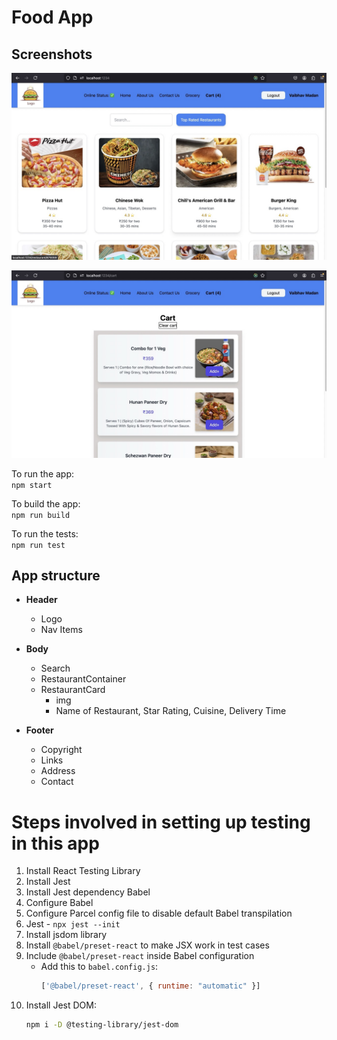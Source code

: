 # Food App

## Screenshots

![Home Screen](Other/screenshots/screenshot_1.jpeg)

![Screenshot 1](Other/screenshots/screenshot_2.jpeg)

To run the app:  
`npm start`  

To build the app:  
`npm run build`  

To run the tests:  
`npm run test`  

## App structure  

- **Header**  
  - Logo  
  - Nav Items  

- **Body**  
  - Search  
  - RestaurantContainer  
  - RestaurantCard  
    - img  
    - Name of Restaurant, Star Rating, Cuisine, Delivery Time  

- **Footer**  
  - Copyright  
  - Links  
  - Address  
  - Contact  

# Steps involved in setting up testing in this app  

1. Install React Testing Library  
2. Install Jest  
3. Install Jest dependency Babel  
4. Configure Babel  
5. Configure Parcel config file to disable default Babel transpilation  
6. Jest - `npx jest --init`  
7. Install jsdom library  
8. Install `@babel/preset-react` to make JSX work in test cases  
9. Include `@babel/preset-react` inside Babel configuration  
   - Add this to `babel.config.js`:  
     ```javascript
     ['@babel/preset-react', { runtime: "automatic" }]
     ```
10. Install Jest DOM:  
    ```sh
    npm i -D @testing-library/jest-dom
    ```
